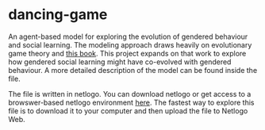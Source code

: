 # dancing-game
An agent-based model for exploring the evolution of gendered behaviour and social learning. The modeling approach draws heavily
on evolutionary game theory and [this book](https://oxford.universitypressscholarship.com/view/10.1093/oso/9780198789970.001.0001/oso-9780198789970).
This project expands on that work to explore how gendered social learning might have co-evolved with gendered behaviour. A more detailed description of the model
can be found inside the file.

The file is written in netlogo.
You can download netlogo or get access to a browswer-based netlogo environment [here](https://www.netlogoweb.org/). The fastest way to explore this file is to download it to your computer and then upload the file to Netlogo Web.
